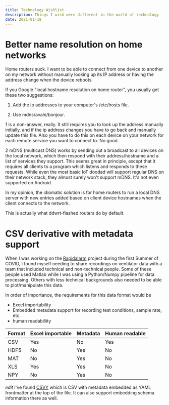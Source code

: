 ```yaml
---
title: Technology Wishlist
description: Things I wish were different in the world of technology
date: 2021-01-18
---
```


# Better name resolution on home networks

Home routers suck.  I want to be able to connect from one device to another on my network without manually looking up its IP address or having the address change when the device reboots.

If you Google "local hostname resolution on home router", you usually get these two suggestions:

1. Add the ip addresses to your computer's /etc/hosts file.

2. Use mdns/avahi/bonjour.

1 is a non-answer, really.  It still requires you to look up the address manually initially, and if the ip address changes you have to go back and manually update this file.  Also you have to do this on each device on your network for each remote service you want to connect to.  No good.

2 mDNS (multicast DNS) works by sending out a broadcast to all devices on the local network, which then respond with their address/hostname and a list of services they support.  This seems great in principle, except that it requires all clients to a program which listens and responds to these requests.  While even the most basic IoT doodad will support regular DNS on their network stack, they almost surely won't support mDNS.  It's not even supported on Android.

In my opinion, the idiomatic solution is for home routers to run a local DNS server with new entries added based on client device hostnames when the client connects to the network.

This is actually what ddwrt-flashed routers do by default.

# CSV derivative with metadata support

When I was working on the [Rapidalarm](https://rapidalarm.github.io/#!index.md) project during the first Summer of COVID, I found myself needing to share recordings on ventilator data with a team that included technical and non-technical people.  Some of these people used Matlab while I was using a Python/Numpy pipeline for data processing.  Others with less technical backgrounds also needed to be able to plot/manipulate this data.

In order of importance, the requirements for this data format would be

- Excel importability
- Embedded metadata support for recording test conditions, sample rate, etc.
- human readabiliity

| Format | Excel importable | Metadata | Human readable |
|--------|------------------|----------|----------------|
| CSV    | Yes              | No       | Yes            |
| HDF5   | No               | Yes      | No             |
| MAT    | No               | Yes      | No             |
| XLS    | Yes              | Yes      | No             |
| NPY    | No               | Yes      | No             |

*edit* I've found [CSVY](https://csvy.org) which is CSV with metadata embedded as YAML frontmatter at the top of the file.  It can also support embedding schema information there as well.

<!--
# Browser support for SRV records
# Common theming for static HTML website
- html imports
  - requires javascript?
- XSL (kinda) - github.com/evidlo/xsl-website
  - requires writing ugly XSLT
  - requires authoring content in XML
- client side generation
  - relative links break when using plain html
  - ugly links - files encoded in fragment part of URI
  - mdwiki, docsify
-->
